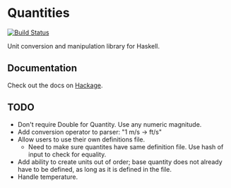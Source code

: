 # Quantities

[![Build Status](https://travis-ci.org/jdreaver/quantities.svg?branch=master)](https://travis-ci.org/jdreaver/quantities)

Unit conversion and manipulation library for Haskell.

## Documentation

Check out the docs on [Hackage](http://hackage.haskell.org/package/quantities).

## TODO

* Don't require Double for Quantity. Use any numeric magnitude.
* Add conversion operator to parser: "1 m/s -> ft/s"
* Allow users to use their own definitions file.
  - Need to make sure quantites have same definition file. Use hash of
    input to check for equality.
* Add ability to create units out of order; base quantity does not
  already have to be defined, as long as it is defined in the file.
* Handle temperature.